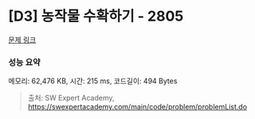 # [D3] 농작물 수확하기 - 2805 

[문제 링크](https://swexpertacademy.com/main/code/problem/problemDetail.do?contestProbId=AV7GLXqKAWYDFAXB) 

### 성능 요약

메모리: 62,476 KB, 시간: 215 ms, 코드길이: 494 Bytes



> 출처: SW Expert Academy, https://swexpertacademy.com/main/code/problem/problemList.do